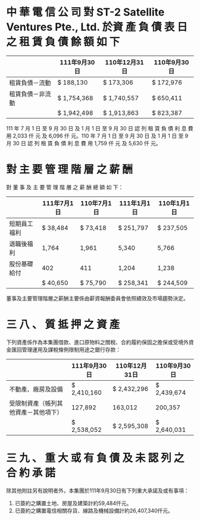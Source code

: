 # 中 華 電 信 公 司 對 ST-2 Satellite Ventures Pte., Ltd. 於資 產 負 債 表 日 之 租 賃 負 債 餘 額 如 下

| |111年9月30日|110年12月31日|110年9月30日|
|---|---|---|---|
|租賃負債－流動|$ 188,130|$ 173,306|$ 172,976|
|租賃負債－非流動|$ 1,754,368|$ 1,740,557|$ 650,411|
| |$ 1,942,498|$ 1,913,863|$ 823,387|

111 年 7 月 1 日 至 9 月 30 日 及 1 月 1 日 至 9 月 30 日 認 列 租 賃 負 債 利 息 費 用 2,033 仟 元 及 6,096 仟 元。110 年 7 月 1 日 至 9 月 30 日 及 1 月 1 日 至 9 月 30 日 認 列 租 賃 負 債 利 息 費 用 1,759 仟 元 及 5,630 仟 元。

# 對 主 要 管 理 階 層 之 薪 酬

對 董 事 及 主 要 管 理 階 層 之 薪 酬 總 額 如 下：

| |111年7月1日|110年7月1日|111年1月1日|110年1月1日|
|---|---|---|---|---|
|短期員工福利|$ 38,484|$ 73,418|$ 251,797|$ 237,505|
|退職後福利|1,764|1,961|5,340|5,766|
|股份基礎給付|402|411|1,204|1,238|
| |$ 40,650|$ 75,790|$ 258,341|$ 244,509|

董事及主要管理階層之薪酬主要係由薪資報酬委員會依照績效及市場趨勢決定。

# 三 八 、 質 抵 押 之 資 產

下列資產係作為本集團借款、進口原物料之關稅、合約履約保固之擔保或受境外資金匯回管理運用及課稅條例限制用途之銀行存款：

| |111年9月30日|110年12月31日|110年9月30日|
|---|---|---|---|
|不動產、廠房及設備|$ 2,410,160|$ 2,432,296|$ 2,439,674|
|受限制資產（帳列其他資產－其他項下）|127,892|163,012|200,357|
| |$ 2,538,052|$ 2,595,308|$ 2,640,031|

# 三 九 、 重 大 或 有 負 債 及 未 認 列 之 合 約 承 諾

除其他附註另有說明者外，本集團於111年9月30日有下列重大承諾及或有事項：

1. 已簽約之購置土地、房屋及建築計約59,484仟元。
2. 已簽約之購置電信相關存貨、線路及機械設備計約26,407,340仟元。